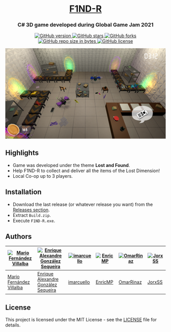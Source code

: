 <h1 align="center" style="border-bottom: none;">
  <a href="https://github.com/Dartemiss/F1ND-R/">F1ND-R</a>
</h1>
<h3 align="center">C# 3D game developed during Global Game Jam 2021</h3>
<p align="center">
  <a href="https://github.com/Dartemiss/F1ND-R/releases/">
    <img alt="GitHub version" src="https://img.shields.io/github/v/release/Dartemiss/F1ND-R?include_prereleases">
  </a>
  <a href="https://github.com/Dartemiss/F1ND-R/stargazers/">
    <img alt="GitHub stars" src="https://img.shields.io/github/stars/Dartemiss/F1ND-R.svg">
  </a>
  <a href="https://github.com/Dartemiss/F1ND-R/network/">
    <img alt="GitHub forks" src="https://img.shields.io/github/forks/Dartemiss/F1ND-R.svg">
  </a>
  <a href="https://github.com/Dartemiss/F1ND-R/">
    <img alt="GitHub repo size in bytes" src="https://img.shields.io/github/repo-size/Dartemiss/F1ND-R.svg">
  </a>
  <a href="https://github.com/Dartemiss/F1ND-R/blob/master/LICENSE">
    <img alt="GitHub license" src="https://img.shields.io/github/license/Dartemiss/F1ND-R.svg">
  </a>
</p>

![](https://github.com/Dartemiss/F1ND-R/blob/main/Media/gameplay.png)

## Highlights
- Game was developed under the theme **Lost and Found**.
- Help F1ND-R to collect and deliver all the items of the Lost Dimension!
- Local Co-op up to 3 players.

## Installation
- Download the last release (or whatever release you want) from the [Releases section](https://github.com/Dartemiss/F1ND-R/releases).
- Extract `Build.zip`.
- Execute `F1ND-R.exe`.

## Authors
| [![Mario Fernández Villalba](https://github.com/mariofv.png?size=420)](https://github.com/mariofv) | [![Enrique Alexandre González Sequeira](https://github.com/Dartemiss.png?size=420)](https://github.com/Dartemiss) | [![imarcuello](https://github.com/imarcuello.png?size=420)](https://github.com/imarcuello) | [![EnricMP](https://github.com/EnricMP.png?size=420)](https://github.com/EnricMP) | [![OmarRinaz](https://github.com/OmarRinaz.png?size=420)](https://github.com/OmarRinaz) | [![JorxSS](https://github.com/JorxSS.png?size=420)](https://github.com/JorxSS) |
| ---- | ---- | ---- | ---- | ---- | ---- |
| [Mario Fernández Villalba](https://github.com/mariofv/) | [Enrique Alexandre González Sequeira](https://github.com/Dartemiss/) | [imarcuello](https://github.com/imarcuello/) | [EnricMP](https://github.com/EnricMP/) | [OmarRinaz](https://github.com/OmarRinaz/) | [JorxSS](https://github.com/JorxSS/) |

## License
This project is licensed under the MIT License - see the [LICENSE](https://github.com/Dartemiss/F1ND-R/blob/master/LICENSE) file for details.
